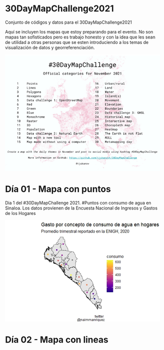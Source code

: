 # 30DayMapChallenge2021
Conjunto de códigos y datos para el 30DayMapChallenge2021

Aquí se incluyen los mapas que estoy preparando para el evento. No son mapas tan sofisticados pero es trabajo honesto y con la idea que les sean de utilidad a otras personas que se esten introduciendo a los temas de visualización de datos y georreferenciación. 

![alt text](https://raw.githubusercontent.com/naimmanriquez/30DayMapChallenge2021/main/2021-30-day-map-challenge.png?raw=true)

# Día 01 - Mapa con puntos

Dia 1 del #30DayMapChallenge 2021. #Puntos con consumo de agua en Sinaloa.
Los datos provienen de la Encuesta Nacional de Ingresos y Gastos de los Hogares

![alt text](https://raw.githubusercontent.com/naimmanriquez/30DayMapChallenge2021/main/01-Puntos/consumo%20de%20agua.jpeg?raw=true)

# Día 02 - Mapa con lineas

